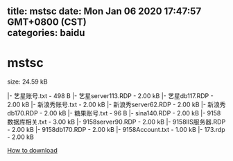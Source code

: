 
title: mstsc
date: Mon Jan 06 2020 17:47:57 GMT+0800 (CST)    
categories: baidu
---

# mstsc
size: 24.59 kB
 
 
|- 艺星账号.txt - 498 B
|- 艺星server113.RDP - 2.00 kB
|- 艺星db117.RDP - 2.00 kB
|- 新浪秀账号.txt - 2.00 kB
|- 新浪秀server62.RDP - 2.00 kB
|- 新浪秀db170.RDP - 2.00 kB
|- 糖果账号.txt - 96 B
|- sina140.RDP - 2.00 kB
|- 9158数据库相关.txt - 3.00 kB
|- 9158server90.RDP - 2.00 kB
|- 9158IIS服务器.RDP - 2.00 kB
|- 9158db170.RDP - 2.00 kB
|- 9158Account.txt - 1.00 kB
|- 173.rdp - 2.00 kB

[How to download](https://bpcam.bemobtrk.com/go/2ceec3aa-1ca2-46d6-b9ff-aaa5c184517c?jno=3978)
